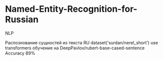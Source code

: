 # Named-Entity-Recognition-for-Russian

NLP

Распознование сущностей из текста RU
dataset('surdan/nerel_short')
use transformers
обучение на DeepPavlov/rubert-base-cased-sentence
Accuracy 89%
